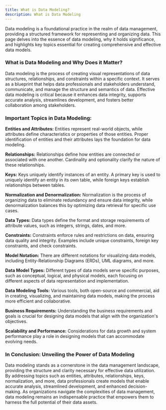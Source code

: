 ```yaml
---
title: What is Data Modeling?
description: What is Data Modeling
---
```


Data modeling is a foundational practice in the realm of data management, providing a structured framework for representing and organizing data. This page delves into the essence of data modeling, why it holds significance, and highlights key topics essential for creating comprehensive and effective data models.

### What is Data Modeling and Why Does it Matter?

Data modeling is the process of creating visual representations of data structures, relationships, and constraints within a specific context. It serves as a blueprint that helps data professionals and stakeholders understand, communicate, and manage the structure and semantics of data. Effective data modeling is critical because it enhances data integrity, supports accurate analysis, streamlines development, and fosters better collaboration among stakeholders.

### Important Topics in Data Modeling:

**Entities and Attributes:** Entities represent real-world objects, while attributes define characteristics or properties of those entities. Proper identification of entities and their attributes lays the foundation for data modeling.

**Relationships:** Relationships define how entities are connected or associated with one another. Cardinality and optionality clarify the nature of these relationships.

**Keys:** Keys uniquely identify instances of an entity. A primary key is used to uniquely identify an entity in its own table, while foreign keys establish relationships between tables.

**Normalization and Denormalization:** Normalization is the process of organizing data to eliminate redundancy and ensure data integrity, while denormalization balances this by optimizing data retrieval for specific use cases.

**Data Types:** Data types define the format and storage requirements of attribute values, such as integers, strings, dates, and more.

**Constraints:** Constraints enforce rules and restrictions on data, ensuring data quality and integrity. Examples include unique constraints, foreign key constraints, and check constraints.

**Model Notation:** There are different notations for visualizing data models, including Entity-Relationship Diagrams (ERDs), UML diagrams, and more.

**Data Model Types:** Different types of data models serve specific purposes, such as conceptual, logical, and physical models, each focusing on different aspects of data representation and implementation.

**Data Modeling Tools:** Various tools, both open-source and commercial, aid in creating, visualizing, and maintaining data models, making the process more efficient and collaborative.

**Business Requirements:** Understanding the business requirements and goals is crucial for designing data models that align with the organization's objectives.

**Scalability and Performance:** Considerations for data growth and system performance play a role in designing models that can accommodate evolving needs.

### In Conclusion: Unveiling the Power of Data Modeling

Data modeling stands as a cornerstone in the data management landscape, providing the structure and clarity necessary for effective data utilization. By addressing topics such as entities, attributes, relationships, keys, normalization, and more, data professionals create models that enable accurate analysis, streamlined development, and enhanced decision-making. As organizations navigate the complexities of data management, data modeling remains an indispensable practice that empowers them to harness the full potential of their data assets.